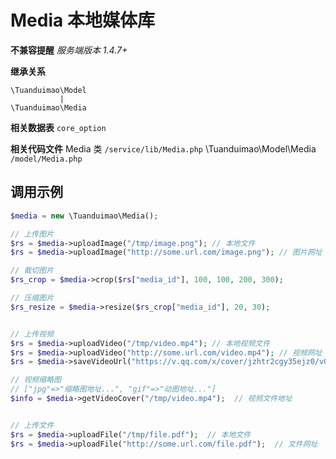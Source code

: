 Media 本地媒体库
====================

**不兼容提醒**
*服务端版本 1.4.7+*

**继承关系**

``` 
\Tuanduimao\Model
		   |
\Tuanduimao\Media	      
```

**相关数据表**
`core_option`


**相关代码文件**
Media 类 `/service/lib/Media.php`
\Tuanduimao\Model\Media `/model/Media.php`

## 调用示例

```php
$media = new \Tuanduimao\Media();

// 上传图片
$rs = $media->uploadImage("/tmp/image.png"); // 本地文件
$rs = $media->uploadImage("http://some.url.com/image.png"); // 图片网址

// 裁切图片
$rs_crop = $media->crop($rs["media_id"], 100, 100, 200, 300);

// 压缩图片
$rs_resize = $media->resize($rs_crop["media_id"], 20, 30);


// 上传视频
$rs = $media->uploadVideo("/tmp/video.mp4"); // 本地视频文件
$rs = $media->uploadVideo("http://some.url.com/video.mp4"); // 视频网址
$rs = $media->saveVideoUrl("https://v.qq.com/x/cover/jzhtr2cgy35ejz0/v0024xn6ba9.html");  // 视频网站网址 (支持优酷、腾讯视频)

// 视频缩略图
// ["jpg"=>"缩略图地址...", "gif"=>"动图地址..."]
$info = $media->getVideoCover("/tmp/video.mp4");  // 视频文件地址


// 上传文件
$rs = $media->uploadFile("/tmp/file.pdf");  // 本地文件
$rs = $media->uploadFile("http://some.url.com/file.pdf");  // 文件网址



```

